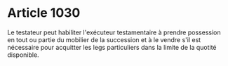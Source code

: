 # Article 1030

Le testateur peut habiliter l'exécuteur testamentaire à prendre possession en tout ou partie du mobilier de la succession et à le vendre s'il est nécessaire pour acquitter les legs particuliers dans la limite de la quotité disponible.